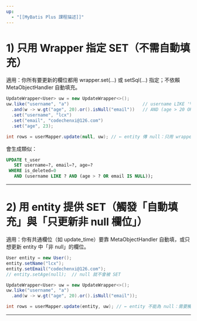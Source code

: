 ```yaml
---
up:
  - "[[MyBatis Plus 課程描述]]"
---
```

# 1) 只用 Wrapper 指定 SET（不需自動填充）

適用：你所有要更新的欄位都用 wrapper.set(...) 或 setSql(...) 指定；不依賴 MetaObjectHandler 自動填充。

```java
UpdateWrapper<User> uw = new UpdateWrapper<>();
uw.like("username", "a")                            // username LIKE '%a%'
  .and(w -> w.gt("age", 20).or().isNull("email"))   // AND (age > 20 OR email IS NULL)
  .set("username", "lcx")
  .set("email", "codechenxi@126.com")
  .set("age", 23);

int rows = userMapper.update(null, uw); // ← entity 傳 null：只用 wrapper 的 SET
```

會生成類似：

```sql
UPDATE t_user
   SET username=?, email=?, age=?
 WHERE is_deleted=0
   AND (username LIKE ? AND (age > ? OR email IS NULL));
```

---

# 2) 用 entity 提供 SET（觸發「自動填充」與「只更新非 null 欄位」）

適用：你有共通欄位（如 update_time）要靠 MetaObjectHandler 自動填，或只想更新 entity 中「非 null」的欄位。

```java
User entity = new User();
entity.setName("lcx");
entity.setEmail("codechenxi@126.com");
// entity.setAge(null);  // null 就不會被 SET

UpdateWrapper<User> uw = new UpdateWrapper<>();
uw.like("username", "a")
  .and(w -> w.gt("age", 20).or().isNull("email"));

int rows = userMapper.update(entity, uw); // ← entity 不能為 null：需要觸發自動填充
```

---